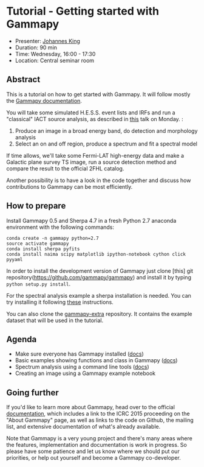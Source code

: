 # Tutorial - Getting started with Gammapy

* Presenter: [Johannes King](https://github.com/kingj90)
* Duration: 90 min
* Time: Wednesday, 16:00 - 17:30
* Location: Central seminar room

## Abstract

This is a tutorial on how to get started with Gammapy. It will follow mostly the [Gammapy documentation](https://gammapy.readthedocs.org/en/latest/).

You will take some simulated H.E.S.S. event lists and IRFs and run
a "classical" IACT source analysis, as described in [this](https://github.com/gammapy/2015-MPIK-Workshop/blob/gh-pages/talks/analysis-classical/README.md) talk on Monday.
:

1. Produce an image in a broad energy band, do detection and morphology analysis
2. Select an on and off region, produce a spectrum and fit a spectral model

If time allows, we'll take some Fermi-LAT high-energy data and make
a Galactic plane survey TS image, run a source detection method and
compare the result to the official 2FHL catalog.

Another possibility is to have a look in the code together and discuss how
contributions to Gammapy can be most efficiently.

## How to prepare

Install Gammapy 0.5 and Sherpa 4.7 in a fresh Python 2.7 anaconda environment with the following commands:

```
conda create -n gammapy python=2.7 
source activate gammapy
conda install sherpa pyfits
conda install naima scipy matplotlib ipython-notebook cython click pyyaml
```

In order to
install the development version of Gammapy just clone [this] git
repository(https://github.com/gammapy/gammapy) and install it by typing ``python
setup.py install``.

For the spectral analysis example a sherpa installation is needed. You can try
installing it following [these](http://cxc.harvard.edu/contrib/sherpa47/)
instructions.

You can also clone the [gammapy-extra](https://github.com/gammapy/gammapy-extra) repository. It contains the example dataset that will be used in the tutorial.

## Agenda

- Make sure everyone has Gammapy installed ([docs](https://gammapy.readthedocs.org/en/latest/install.html))
- Basic examples showing functions and class in Gammapy ([docs](https://gammapy.readthedocs.org/en/latest/getting-started.html))
- Spectrum analysis using a command line tools ([docs](https://gammapy.readthedocs.org/en/latest/spectrum/index.html))
- Creating an image using a Gammapy example notebook

## Going further

If you'd like to learn more about Gammapy, head over to the official
[documentation](https://gammapy.readthedocs.org/en/latest/index.html),
which includes a link to the ICRC 2015 proceeding on the "About Gammapy"
page, as well as links to the code on Github, the mailing list,
and extensive documentation of what's already available.

Note that Gammapy is a very young project and there's many areas
where the features, implementation and documentation is work in progress.
So please have some patience and let us know where we should put our
priorities, or help out yourself and become a Gammapy co-developer.
